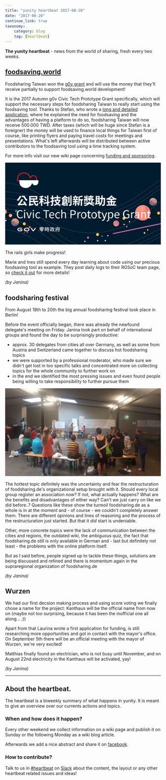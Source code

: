 ```yaml
---
title: "yunity heartbeat 2017-08-20"
date: "2017-08-20"
continue_link: true
taxonomy:
    category: blog
    tag: [heartbeat]
---
```


**The yunity heartbeat** - news from the world of sharing, fresh every two weeks.

## [foodsaving.world](https://foodsaving.world)

Foodsharing Taiwan won the [g0v grant](https://grants.g0v.tw/) and will use the money that they'll receive partially to support foodsaving.world development!

It is the 2017 Autumn g0v Civic Tech Prototype Grant specifically, which will support the necessary steps for foodsharing Taiwan to really start using the foodsaving tool. Thanks to Stefan, who wrote a [long and detailed application](https://goo.gl/DykQfV), where he explained the need for foodsaving and the advantages of having a platform to do so, foodsharing Taiwan will now receive 500.000 TWD. After taxes (which will be huge since Stefan is a foreigner) the money will be used to finance local things for Taiwan first of course, like printing flyers and paying travel costs for meetings and presentations. What's left afterwards will be distributed between active contributors to the foodsaving tool using a time tracking system.

For more info visit our new wiki page concerning [funding and sponsoring](https://yunity.atlassian.net/wiki/spaces/FSINT/pages/92879471/Funding+Sponsorships).

![](g0vcivictechprototypegrant.png)

The rails girls make progress!

Marie and Ines still spend every day learning about code using our precious foodsaving tool as example. They post daily logs to their RGSoC team page, so [check it out](https://teams.railsgirlssummerofcode.org/teams/632) for more details!

_(by Janina)_

## foodsharing festival

From August 18th to 20th the big annual foodsharing festival took place in Berlin!

Before the event officially began, there was already the newfound delegate's meeting on Friday. Janina took part on behalf of international groups and found the day to be surprisingly productive:
* approx. 30 delegates from cities all over Germany, as well as some from Austria and Switzerland came together to discuss hot foodsharing topics
* we were supported by a professional moderator, who made sure we didn't get lost in too specific talks and concentrated more on collecting topics for the whole community to further work on
* in the end we identified the most pressing issues and even found people being willing to take responsibility to further pursue them

![](delegates.jpg)

The hottest topic definitely was the uncertainty and fear the restructuration of foodsharing.de's organizational setup brought with it. Should every local group register an association now? If not, what actually happens? What are the benefits and disadvantages of either way? Can't we just carry on like we did before..? Questions like these show the turmoil foodsharing.de as a whole is in at the moment and - of course - we couldn't completely answer them. There are different opinions and lines of reasoning and the process of the restructuration just started. But that it _did_ start is undeniable.

Other, more concrete topics were the lack of communication between the cities and regions, the outdated wiki, the ambiguous quiz, the fact that foodsharing.de still is only available in German and - last but definitely not least - the problems with the online platform itself.

But as I said before, people signed up to tackle these things, solutions are being discussed and refined and there is momentum again in the supraregional organization of foodsharing.de

_(by Janina)_

## Wurzen

We had our first decsion making process and using score voting we finally chose a name for the project: Kanthaus will be the official name from now on (maybe not too surprising, because it has been the inofficial one all along... ;))

Apart from that Laurina wrote a first application for funding, is still researching more opportunities and got in contact with the mayor's office. On September 5th there will be an official meeting with the mayor of Wurzen, we're very excited!

Matthias finally found an electrician, who is not busy until November, and on August 22nd electricity in the Kanthaus will be activated, yay!

_(by Janina)_

---

## About the heartbeat.

The heartbeat is a biweekly summary of what happens in yunity. It is meant to give an overview over our currents actions and topics.

### When and how does it happen?

Every other weekend we collect information on a wiki page and publish it on Sunday or the following Monday as a wiki blog article.

Afterwards we add a nice abstract and share it on [facebook](https://www.facebook.com/yunity.org/).

### How to contribute?

Talk to us in [#heartbeat](https://yunity.slack.com/messages/heartbeat/) on [Slack](https://slackin.yunity.org) about the content, the layout or any other heartbeat related issues and ideas!
